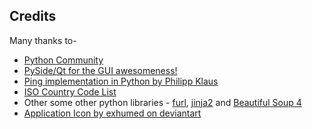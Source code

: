 Credits
--------

Many thanks to-

* [Python Community](http://python.org/)
* [PySide/Qt for the GUI awesomeness!](http://qt-project.org/wiki/Category:LanguageBindings::PySide)
* [Ping implementation in Python by Philipp Klaus](https://gist.github.com/pklaus/856268)
* [ISO Country Code List](https://github.com/gatoni/iso-country-codes)
* Other some other python libraries - [furl](https://github.com/gruns/furl), [jinja2](https://github.com/mitsuhiko/jinja2) and [Beautiful Soup 4](http://www.crummy.com/software/BeautifulSoup/)
* [Application Icon by exhumed on deviantart](http://3xhumed.deviantart.com/)